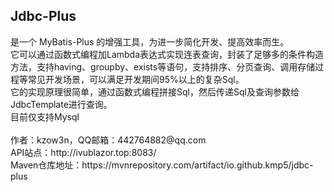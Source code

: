 <h2>Jdbc-Plus</h2> 
是一个 MyBatis-Plus 的增强工具，为进一步简化开发、提高效率而生。</br>
它可以通过函数式编程加Lambda表达式实现连表查询，封装了足够多的条件构造方法，支持having、groupby、exists等语句，支持排序、分页查询、调用存储过程等常见开发场景，可以满足开发期间95%以上的复杂Sql。</br>
它的实现原理很简单，通过函数式编程拼接Sql，然后传递Sql及查询参数给JdbcTemplate进行查询。</br>
目前仅支持Mysql</br></br>
作者：kzow3n，QQ邮箱：442764882@qq.com</br>
API站点：http://ivublazor.top:8083/</br>
Maven仓库地址：https://mvnrepository.com/artifact/io.github.kmp5/jdbc-plus</br>

